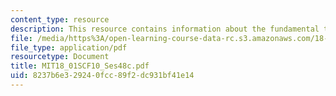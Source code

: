 ```yaml
---
content_type: resource
description: This resource contains information about the fundamental theorem of calculus.
file: /media/https%3A/open-learning-course-data-rc.s3.amazonaws.com/18-01sc-single-variable-calculus-fall-2010/8237b6e329240fcc89f2dc931bf41e14_MIT18_01SCF10_Ses48c.pdf
file_type: application/pdf
resourcetype: Document
title: MIT18_01SCF10_Ses48c.pdf
uid: 8237b6e3-2924-0fcc-89f2-dc931bf41e14
---
```

